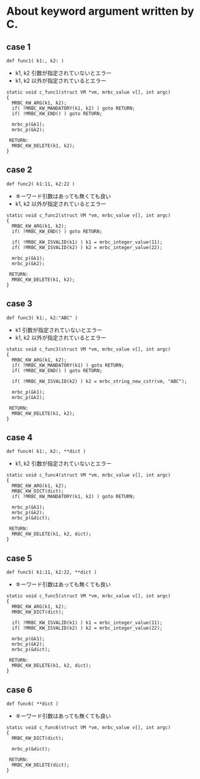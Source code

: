 # About keyword argument written by C.

## case 1
  `def func1( k1:, k2: )`

  * k1, k2 引数が指定されていないとエラー
  * k1, k2 以外が指定されているとエラー

```
static void c_func1(struct VM *vm, mrbc_value v[], int argc)
{
  MRBC_KW_ARG(k1, k2);
  if( !MRBC_KW_MANDATORY(k1, k2) ) goto RETURN;
  if( !MRBC_KW_END() ) goto RETURN;

  mrbc_p(&k1);
  mrbc_p(&k2);

 RETURN:
  MRBC_KW_DELETE(k1, k2);
}
```


## case 2
  `def func2( k1:11, k2:22 )`

  * キーワード引数はあっても無くても良い
  * k1, k2 以外が指定されているとエラー

```
static void c_func2(struct VM *vm, mrbc_value v[], int argc)
{
  MRBC_KW_ARG(k1, k2);
  if( !MRBC_KW_END() ) goto RETURN;

  if( !MRBC_KW_ISVALID(k1) ) k1 = mrbc_integer_value(11);
  if( !MRBC_KW_ISVALID(k2) ) k2 = mrbc_integer_value(22);

  mrbc_p(&k1);
  mrbc_p(&k2);

 RETURN:
  MRBC_KW_DELETE(k1, k2);
}
```


## case 3
  `def func3( k1:, k2:"ABC" )`

  * k1 引数が指定されていないとエラー
  * k1, k2 以外が指定されているとエラー

```
static void c_func3(struct VM *vm, mrbc_value v[], int argc)
{
  MRBC_KW_ARG(k1, k2);
  if( !MRBC_KW_MANDATORY(k1) ) goto RETURN;
  if( !MRBC_KW_END() ) goto RETURN;

  if( !MRBC_KW_ISVALID(k2) ) k2 = mrbc_string_new_cstr(vm, "ABC");

  mrbc_p(&k1);
  mrbc_p(&k2);

 RETURN:
  MRBC_KW_DELETE(k1, k2);
}
```


## case 4
  `def func4( k1:, k2:, **dict )`

  * k1, k2 引数が指定されていないとエラー

```
static void c_func4(struct VM *vm, mrbc_value v[], int argc)
{
  MRBC_KW_ARG(k1, k2);
  MRBC_KW_DICT(dict);
  if( !MRBC_KW_MANDATORY(k1, k2) ) goto RETURN;

  mrbc_p(&k1);
  mrbc_p(&k2);
  mrbc_p(&dict);

 RETURN:
  MRBC_KW_DELETE(k1, k2, dict);
}
```


## case 5
  `def func5( k1:11, k2:22, **dict )`

  * キーワード引数はあっても無くても良い

```
static void c_func5(struct VM *vm, mrbc_value v[], int argc)
{
  MRBC_KW_ARG(k1, k2);
  MRBC_KW_DICT(dict);

  if( !MRBC_KW_ISVALID(k1) ) k1 = mrbc_integer_value(11);
  if( !MRBC_KW_ISVALID(k2) ) k2 = mrbc_integer_value(22);

  mrbc_p(&k1);
  mrbc_p(&k2);
  mrbc_p(&dict);

 RETURN:
  MRBC_KW_DELETE(k1, k2, dict);
}
```


## case 6
  `def func6( **dict )`

  * キーワード引数はあっても無くても良い

```
static void c_func6(struct VM *vm, mrbc_value v[], int argc)
{
  MRBC_KW_DICT(dict);

  mrbc_p(&dict);

 RETURN:
  MRBC_KW_DELETE(dict);
}
```
